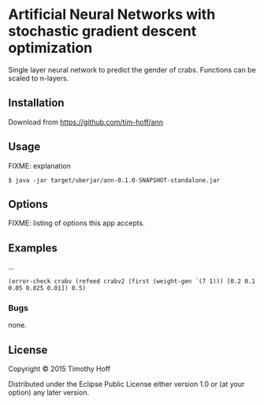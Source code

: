 # Artificial Neural Networks with stochastic gradient descent optimization

Single layer neural network to predict the gender of crabs. Functions can be scaled to n-layers.

## Installation

Download from https://github.com/tim-hoff/ann

## Usage

FIXME: explanation

    $ java -jar target/uberjar/ann-0.1.0-SNAPSHOT-standalone.jar

## Options

FIXME: listing of options this app accepts.

## Examples

...
    

    (error-check crabv (refeed crabv2 (first (weight-gen `(7 1))) [0.2 0.1 0.05 0.025 0.01]) 0.5)

### Bugs
none.

## License

Copyright © 2015 Timothy Hoff

Distributed under the Eclipse Public License either version 1.0 or (at
your option) any later version.
